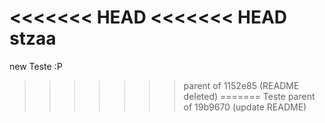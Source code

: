 <<<<<<< HEAD
<<<<<<< HEAD
stzaa
=======
new Teste :P
>>>>>>> parent of 1152e85 (README deleted)
=======
Teste
>>>>>>> parent of 19b9670 (update README)
